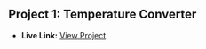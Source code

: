 ## Project 1: Temperature Converter

- **Live Link:** [View Project](https://yusufkarakaya.github.io/javascript-course-projects/projects/project-1/)
